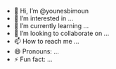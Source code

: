 - 👋 Hi, I’m @younesbimoun
- 👀 I’m interested in ...
- 🌱 I’m currently learning ...
- 💞️ I’m looking to collaborate on ...
- 📫 How to reach me ...
- 😄 Pronouns: ...
- ⚡ Fun fact: ...

<!---
younesbimoun/younesbimoun is a ✨ special ✨ repository because its `README.md` (this file) appears on your GitHub profile.
You can click the Preview link to take a look at your changes.
--->
